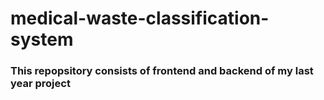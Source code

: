 # medical-waste-classification-system
### This repopsitory consists of frontend and backend of my last year project